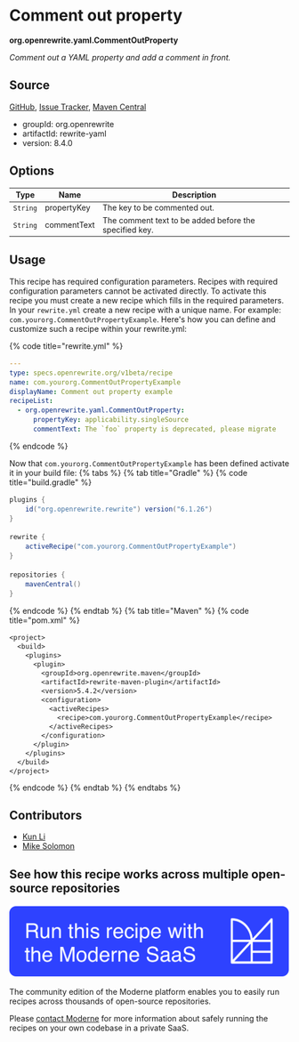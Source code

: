 # Comment out property

**org.openrewrite.yaml.CommentOutProperty**

_Comment out a YAML property and add a comment in front._

## Source

[GitHub](https://github.com/openrewrite/rewrite/blob/main/rewrite-yaml/src/main/java/org/openrewrite/yaml/CommentOutProperty.java), [Issue Tracker](https://github.com/openrewrite/rewrite/issues), [Maven Central](https://central.sonatype.com/artifact/org.openrewrite/rewrite-yaml/8.4.0/jar)

* groupId: org.openrewrite
* artifactId: rewrite-yaml
* version: 8.4.0

## Options

| Type | Name | Description |
| -- | -- | -- |
| `String` | propertyKey | The key to be commented out. |
| `String` | commentText | The comment text to be added before the specified key. |


## Usage

This recipe has required configuration parameters. Recipes with required configuration parameters cannot be activated directly. To activate this recipe you must create a new recipe which fills in the required parameters. In your `rewrite.yml` create a new recipe with a unique name. For example: `com.yourorg.CommentOutPropertyExample`.
Here's how you can define and customize such a recipe within your rewrite.yml:

{% code title="rewrite.yml" %}
```yaml
---
type: specs.openrewrite.org/v1beta/recipe
name: com.yourorg.CommentOutPropertyExample
displayName: Comment out property example
recipeList:
  - org.openrewrite.yaml.CommentOutProperty:
      propertyKey: applicability.singleSource
      commentText: The `foo` property is deprecated, please migrate
```
{% endcode %}

Now that `com.yourorg.CommentOutPropertyExample` has been defined activate it in your build file:
{% tabs %}
{% tab title="Gradle" %}
{% code title="build.gradle" %}
```groovy
plugins {
    id("org.openrewrite.rewrite") version("6.1.26")
}

rewrite {
    activeRecipe("com.yourorg.CommentOutPropertyExample")
}

repositories {
    mavenCentral()
}
```
{% endcode %}
{% endtab %}
{% tab title="Maven" %}
{% code title="pom.xml" %}
```markup
<project>
  <build>
    <plugins>
      <plugin>
        <groupId>org.openrewrite.maven</groupId>
        <artifactId>rewrite-maven-plugin</artifactId>
        <version>5.4.2</version>
        <configuration>
          <activeRecipes>
            <recipe>com.yourorg.CommentOutPropertyExample</recipe>
          </activeRecipes>
        </configuration>
      </plugin>
    </plugins>
  </build>
</project>
```
{% endcode %}
{% endtab %}
{% endtabs %}

## Contributors
* [Kun Li](mailto:kun@moderne.io)
* [Mike Solomon](mailto:mike@moderne.io)


## See how this recipe works across multiple open-source repositories

[![Moderne Link Image](/.gitbook/assets/ModerneRecipeButton.png)](https://app.moderne.io/recipes/org.openrewrite.yaml.CommentOutProperty)

The community edition of the Moderne platform enables you to easily run recipes across thousands of open-source repositories.

Please [contact Moderne](https://moderne.io/product) for more information about safely running the recipes on your own codebase in a private SaaS.
